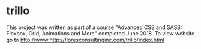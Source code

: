 # trillo
This project was written as part of a course "Advanced CSS and SASS: Flexbox, Grid, Animations and More" completed June 2018.
To view website go to http://www.http://floresconsultinginc.com/trillo/index.html
